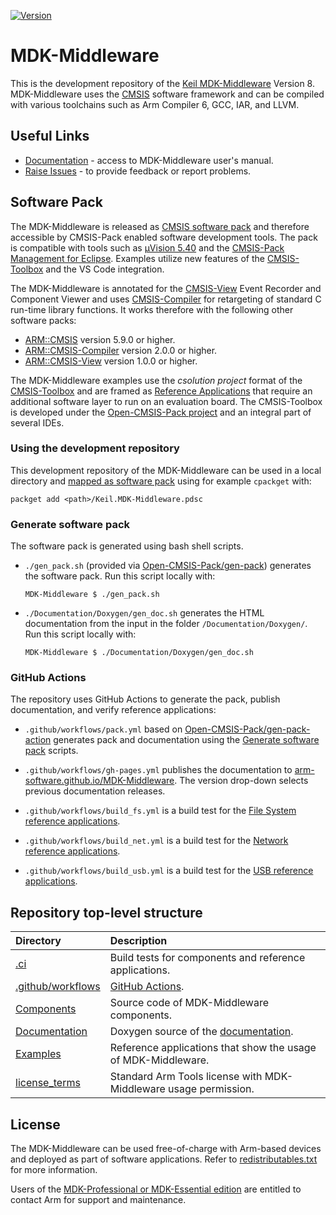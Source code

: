 [![Version](https://img.shields.io/github/v/release/arm-software/MDK-Middleware)](https://github.com/ARM-software/MDK-Middleware/releases/latest)

# MDK-Middleware

This is the development repository of the [Keil MDK-Middleware](https://www.keil.arm.com/packs/mdk-middleware-keil) Version 8. MDK-Middleware uses the [CMSIS](https://arm-software.github.io/CMSIS_6/main/General/index.html) software framework and can be compiled with various toolchains such as Arm Compiler 6, GCC, IAR, and LLVM.

## Useful Links

- [Documentation](https://arm-software.github.io/MDK-Middleware/latest/General/index.html) - access to MDK-Middleware user's manual.
- [Raise Issues](https://github.com/ARM-software/MDK-Middleware/issues) - to provide feedback or report problems.

## Software Pack

The MDK-Middleware is released as [CMSIS software pack](https://www.keil.arm.com/packs/mdk-middleware-keil/versions/) and therefore accessible by CMSIS-Pack enabled software development tools. The pack is compatible with tools such as [µVision 5.40](https://www.keil.arm.com/#km6-pro-tools) and the [CMSIS-Pack Management for Eclipse](https://github.com/ARM-software/cmsis-pack-eclipse). Examples utilize new features of the [CMSIS-Toolbox](https://github.com/Open-CMSIS-Pack/cmsis-toolbox) and the VS Code integration.

The MDK-Middleware is annotated for the [CMSIS-View](https://arm-software.github.io/CMSIS-View/latest/index.html) Event Recorder and Component Viewer and uses [CMSIS-Compiler](https://arm-software.github.io/CMSIS-Compiler/main/index.html) for retargeting of standard C run-time library functions. It works therefore with the following other software packs:

- [ARM::CMSIS](https://www.keil.arm.com/packs/cmsis-arm) version 5.9.0 or higher.
- [ARM::CMSIS-Compiler](https://www.keil.arm.com/packs/cmsis-compiler-arm) version 2.0.0 or higher.
- [ARM::CMSIS-View](https://www.keil.arm.com/packs/cmsis-view-arm) version 1.0.0 or higher.

The MDK-Middleware examples use the *csolution project* format of the [CMSIS-Toolbox](https://github.com/Open-CMSIS-Pack/cmsis-toolbox) and are framed as [Reference Applications](https://github.com/Open-CMSIS-Pack/cmsis-toolbox/blob/main/docs/ReferenceApplications.md) that require an additional software layer to run on an evaluation board. The CMSIS-Toolbox is developed under the [Open-CMSIS-Pack project](https://github.com/Open-CMSIS-Pack) and an integral part of several IDEs.

### Using the development repository

This development repository of the MDK-Middleware can be used in a local directory and [mapped as software pack](https://github.com/Open-CMSIS-Pack/cmsis-toolbox/blob/main/docs/build-tools.md#install-a-repository) using for example `cpackget` with:

    packget add <path>/Keil.MDK-Middleware.pdsc

### Generate software pack

The software pack is generated using bash shell scripts.

- `./gen_pack.sh` (provided via [Open-CMSIS-Pack/gen-pack](
https://github.com/Open-CMSIS-Pack/gen-pack)) generates the software pack. Run this script locally with:

      MDK-Middleware $ ./gen_pack.sh

- `./Documentation/Doxygen/gen_doc.sh` generates the HTML documentation from the input in the folder `/Documentation/Doxygen/`. Run this script locally with:

      MDK-Middleware $ ./Documentation/Doxygen/gen_doc.sh

### GitHub Actions

The repository uses GitHub Actions to generate the pack, publish documentation, and verify reference applications:

- `.github/workflows/pack.yml` based on [Open-CMSIS-Pack/gen-pack-action](https://github.com/Open-CMSIS-Pack/gen-pack-action) generates pack and documentation using the [Generate software pack](#generate-software-pack) scripts.

- `.github/workflows/gh-pages.yml` publishes the documentation to [arm-software.github.io/MDK-Middleware](https://arm-software.github.io/MDK-Middleware/latest/General/index.html). The version drop-down selects previous documentation releases.

- `.github/workflows/build_fs.yml` is a build test for the [File System reference applications](https://github.com/ARM-software/MDK-Middleware/tree/main/Examples/FileSystem).

- `.github/workflows/build_net.yml` is a build test for the [Network reference applications](https://github.com/ARM-software/MDK-Middleware/tree/main/Examples/Network).

- `.github/workflows/build_usb.yml` is a build test for the [USB reference applications](https://github.com/ARM-software/MDK-Middleware/tree/main/Examples/USB).

## Repository top-level structure

Directory                   | Description
:---------------------------|:--------------
[.ci](https://github.com/ARM-software/MDK-Middleware/tree/main/.ci)                              | Build tests for components and reference applications.
[.github/workflows](https://github.com/ARM-software/MDK-Middleware/tree/main/.github/workflows)  | [GitHub Actions](#github-actions).
[Components](https://github.com/ARM-software/MDK-Middleware/tree/main/Components)                | Source code of MDK-Middleware components.
[Documentation](https://github.com/ARM-software/MDK-Middleware/tree/main/Documentation)          | Doxygen source of the [documentation](https://arm-software.github.io/MDK-Middleware/latest/General/index.html).
[Examples](https://github.com/ARM-software/MDK-Middleware/tree/main/Examples)                    | Reference applications that show the usage of MDK-Middleware.
[license_terms](https://github.com/ARM-software/MDK-Middleware/tree/main/license_terms)          | Standard Arm Tools license with MDK-Middleware usage permission.

## License

The MDK-Middleware can be used free-of-charge with Arm-based devices and deployed as part of software applications. Refer to [redistributables.txt](https://github.com/ARM-software/MDK-Middleware/blob/main/license_terms/redistributables.txt) for more information.

Users of the [MDK-Professional or MDK-Essential edition](https://www.keil.arm.com/keil-mdk/#mdk-v6-editions) are entitled to contact Arm for support and maintenance.
